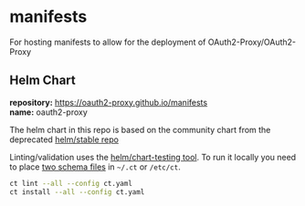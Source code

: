 # manifests

For hosting manifests to allow for the deployment of OAuth2-Proxy/OAuth2-Proxy

## Helm Chart

__repository:__ https://oauth2-proxy.github.io/manifests  
__name:__ oauth2-proxy


The helm chart in this repo is based on the community chart from the deprecated [helm/stable repo](https://github.com/helm/charts/tree/master/stable/oauth2-proxy)

Linting/validation uses the [helm/chart-testing tool](https://github.com/helm/chart-testing). To run it locally you need to place [two schema files](https://github.com/helm/chart-testing/blob/master/etc/lintconf.yaml) in `~/.ct` or `/etc/ct`.

```bash
ct lint --all --config ct.yaml
ct install --all --config ct.yaml
```
